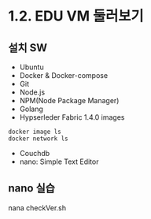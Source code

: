 # 1.2. EDU VM 둘러보기
## 설치 SW
- Ubuntu
- Docker & Docker-compose
- Git
- Node.js
- NPM(Node Package Manager)
- Golang
- Hypserleder Fabric 1.4.0 images
```
docker image ls
docker network ls
```
- Couchdb
- nano: Simple Text Editor

## nano 실습
nana checkVer.sh

